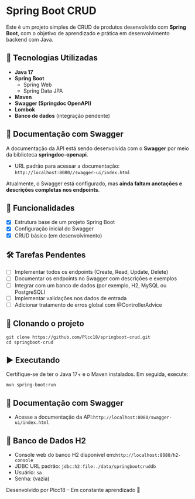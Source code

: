 # Spring Boot CRUD

Este é um projeto simples de CRUD de produtos desenvolvido com **Spring Boot**, com o objetivo de aprendizado e prática em desenvolvimento backend com Java.  

## 🚀 Tecnologias Utilizadas

- **Java 17**
- **Spring Boot**
  - Spring Web
  - Spring Data JPA
- **Maven**
- **Swagger (Springdoc OpenAPI)**
- **Lombok**
- **Banco de dados** (integração pendente)

## 📄 Documentação com Swagger

A documentação da API está sendo desenvolvida com o **Swagger** por meio da biblioteca **springdoc-openapi**.

- URL padrão para acessar a documentação:  
  `http://localhost:8080//swagger-ui/index.html`

Atualmente, o Swagger está configurado, mas **ainda faltam anotações e descrições completas nos endpoints**.

## 🔧 Funcionalidades

- [x] Estrutura base de um projeto Spring Boot
- [x] Configuração inicial do Swagger
- [x] CRUD básico (em desenvolvimento)

## 🛠️ Tarefas Pendentes

- [ ] Implementar todos os endpoints (Create, Read, Update, Delete)
- [ ] Documentar os endpoints no Swagger com descrições e exemplos
- [ ] Integrar com um banco de dados (por exemplo, H2, MySQL ou PostgreSQL)
- [ ] Implementar validações nos dados de entrada
- [ ] Adicionar tratamento de erros global com @ControllerAdvice

## 📁 Clonando o projeto

```
git clone https://github.com/Plcc18/springboot-crud.git
cd springboot-crud
```
## ▶️ Executando
Certifique-se de ter o Java 17+ e o Maven instalados. Em seguida, execute:

```
mvn spring-boot:run
```

## 📄 Documentação com Swagger

- Acesse a documentação da API:`http://localhost:8080/swagger-ui/index.html`

## 💾 Banco de Dados H2

- Console web do banco H2 disponível em:`http://localhost:8080/h2-console`
- JDBC URL padrão: `jdbc:h2:file:./data/springbootcruddb`
- Usuário: `sa`
- Senha: (vazia)

Desenvolvido por Plcc18 – Em constante aprendizado 🚀
